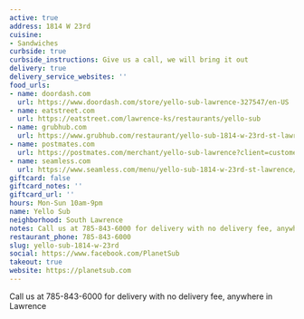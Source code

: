 ```yaml
---
active: true
address: 1814 W 23rd
cuisine:
- Sandwiches
curbside: true
curbside_instructions: Give us a call, we will bring it out
delivery: true
delivery_service_websites: ''
food_urls:
- name: doordash.com
  url: https://www.doordash.com/store/yello-sub-lawrence-327547/en-US
- name: eatstreet.com
  url: https://eatstreet.com/lawrence-ks/restaurants/yello-sub
- name: grubhub.com
  url: https://www.grubhub.com/restaurant/yello-sub-1814-w-23rd-st-lawrence/319624?utm_source=google&utm_medium=organic&utm_campaign=place-action-link
- name: postmates.com
  url: https://postmates.com/merchant/yello-sub-lawrence?client=customer.web&version=3.0.0
- name: seamless.com
  url: https://www.seamless.com/menu/yello-sub-1814-w-23rd-st-lawrence/319624
giftcard: false
giftcard_notes: ''
giftcard_url: ''
hours: Mon-Sun 10am-9pm
name: Yello Sub
neighborhood: South Lawrence
notes: Call us at 785-843-6000 for delivery with no delivery fee, anywhere in Lawrence
restaurant_phone: 785-843-6000
slug: yello-sub-1814-w-23rd
social: https://www.facebook.com/PlanetSub
takeout: true
website: https://planetsub.com
---
```


Call us at 785-843-6000 for delivery with no delivery fee, anywhere in Lawrence
